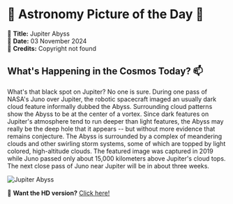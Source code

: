 # 🌌 **Astronomy Picture of the Day** 🌌

🔭 **Title:** Jupiter Abyss  
📅 **Date:** 03 November 2024  
📸 **Credits:** Copyright not found  

## **What's Happening in the Cosmos Today?** 📫

What's that black spot on Jupiter? No one is sure.  During one pass of NASA's Juno over  Jupiter, the robotic spacecraft imaged an usually dark cloud feature informally dubbed the Abyss. Surrounding cloud patterns show the Abyss to be at the center of a vortex. Since dark features on Jupiter's atmosphere tend to run deeper than light features, the Abyss may really be the deep hole that it appears -- but without more evidence that remains conjecture.  The Abyss is surrounded by a complex of meandering clouds and other swirling storm systems, some of which are topped by light colored, high-altitude clouds.  The featured image was captured in 2019 while Juno passed only about 15,000 kilometers above Jupiter's cloud tops.  The next close pass of Juno near Jupiter will be in about three weeks.


![Jupiter Abyss](https://apod.nasa.gov/apod/image/2411/JupiterAbyss_JunoEichstadt_1080.jpg)

🌠 **Want the HD version?** [Click here!](https://apod.nasa.gov/apod/image/2411/JupiterAbyss_JunoEichstadt_1080.jpg)
